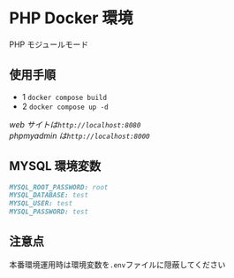 # PHP Docker 環境

PHP モジュールモード

## 使用手順

- 1 `docker compose build`
- 2 `docker compose up -d`

_web サイトは`http://localhost:8080`_  
_phpmyadmin は`http://localhost:8000`_

## MYSQL 環境変数

```md
MYSQL_ROOT_PASSWORD: root
MYSQL_DATABASE: test
MYSQL_USER: test
MYSQL_PASSWORD: test
```

## 注意点

本番環境運用時は環境変数を`.env`ファイルに隠蔽してください
